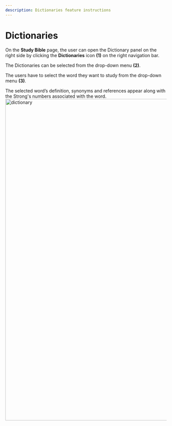 ```yaml
---
description: Dictionaries feature instructions
---
```


# Dictionaries

On the **Study Bible** page, the user can open the Dictionary panel on the right side by clicking the **Dictionaries** icon **(1)** on the right navigation bar.

The Dictionaries can be selected from the drop-down menu **(2)**.

The users have to select the word they want to study from the drop-down menu **(3)**.

The selected word’s definition, synonyms and references appear along with the Strong's numbers associated with the word.
<img src="/img/assets/dictionary.png"  width="1000px" alt="dictionary"/>

